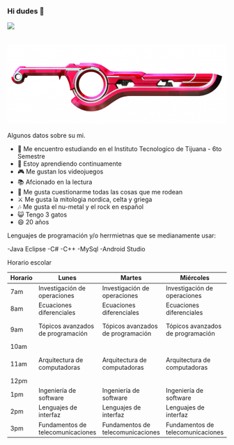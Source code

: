 


### Hi dudes 👋


![](https://img.pixfans.com/2015/09/Gifs-6.gif)

<a href="https://img.pixfans.com" target="_top"><img src="https://img.pixfans.com/2015/09/Gifs-6.gif" width="40" height="15"/></a>
![](R.png)

Algunos datos sobre su mi.

- 🔭 Me encuentro estudiando en el Instituto Tecnologico de Tijuana - 6to Semestre
- 💪 Estoy aprendiendo continuamente
- 🎮 Me gustan los videojuegos
- 📚 Afcionado en la lectura 
- 🤔 Me gusta cuestionarme todas las cosas que me rodean
- ⚔️ Me gusta la mitologia nordica, celta y griega
- 🎶 Me gusta el nu-metal y el rock en español
- 😺 Tengo 3 gatos
- 😄 20 años

Lenguajes de programación y/o herrmietnas que se medianamente usar:

-Java Eclipse
-C#
-C++
-MySql
-Android Studio


Horario escolar

| Horario | Lunes                             | Martes                            | Miércoles                         | Jueves                            | Viernes                           |
|---------|-----------------------------------|-----------------------------------|-----------------------------------|-----------------------------------|-----------------------------------|
| 7am     | Investigación de operaciones      | Investigación de operaciones      | Investigación de operaciones      | Investigación de operaciones      |                                   |
| 8am     | Ecuaciones diferenciales          | Ecuaciones diferenciales          | Ecuaciones diferenciales          | Ecuaciones diferenciales          | Ecuaciones diferenciales          |
| 9am     | Tópicos avanzados de programación | Tópicos avanzados de programación | Tópicos avanzados de programación | Tópicos avanzados de programación | Tópicos avanzados de programación |
| 10am    |                                   |                                   |                                   |                                   |                                   |
| 11am    | Arquitectura de computadoras      | Arquitectura de computadoras      | Arquitectura de computadoras      | Arquitectura de computadoras      | Arquitectura de computadoras      |
| 12pm    |                                   |                                   |                                   |                                   |                                   |
| 1pm     | Ingeniería de software            | Ingeniería de software            | Ingeniería de software            | Ingeniería de software            | Ingeniería de software            |
| 2pm     | Lenguajes de interfaz             | Lenguajes de interfaz             | Lenguajes de interfaz             | Lenguajes de interfaz             |                                   |
| 3pm     | Fundamentos de telecomunicaciones | Fundamentos de telecomunicaciones | Fundamentos de telecomunicaciones | Fundamentos de telecomunicaciones |                                   |

